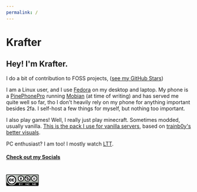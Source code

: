 ```yaml
---
permalink: /
---
```

# Krafter
## Hey! I'm Krafter. 
I do a bit of contribution to FOSS projects, ([see my GitHub Stars](https://github.com/TheKrafter?tab=stars))

I am a Linux user, and I use [Fedora](https://getfedora.org) on my desktop and laptop. My phone is a [PinePhonePro](https://www.pine64.org/pinephonepro/) running [Mobian](https://mobian.org) (at time of writing) and has served me quite well so far, tho I don't heavily rely on my phone for anything important besides 2fa. I self-host a few things for myself, but nothing too important. 

I also play games! Well, I really just play minecraft. Sometimes modded, usually vanilla. [This is the pack I use for vanilla servers](/files/mc-client/krafter-mcpack-v0.1.zip), based on [trainb0y's better visuals](https://modrinth.com/modpack/trainb0ys-visual-pack).

PC enthusiast? I am too! I mostly watch [LTT](https://www.youtube.com/c/LinusTechTips). 

#### [Check out my Socials](/socials)
#
[![Licensed Under The CC-BY-NC-ND 4.0 License](/src/CC-BY-NC-ND.png)](/LICENSE)